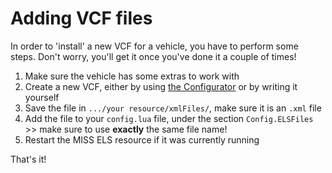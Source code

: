 # Adding VCF files

In order to 'install' a new VCF for a vehicle, you have to perform some steps. Don't worry, you'll get it once you've done it a couple of times!

1. Make sure the vehicle has some extras to work with
2. Create a new VCF, either by using [the Configurator](https://matsn0w.github.io/MISS-ELS) or by writing it yourself
3. Save the file in `.../your resource/xmlFiles/`, make sure it is an `.xml` file
4. Add the file to your `config.lua` file, under the section `Config.ELSFiles` >> make sure to use **exactly** the same file name!
5. Restart the MISS ELS resource if it was currently running

That's it!
